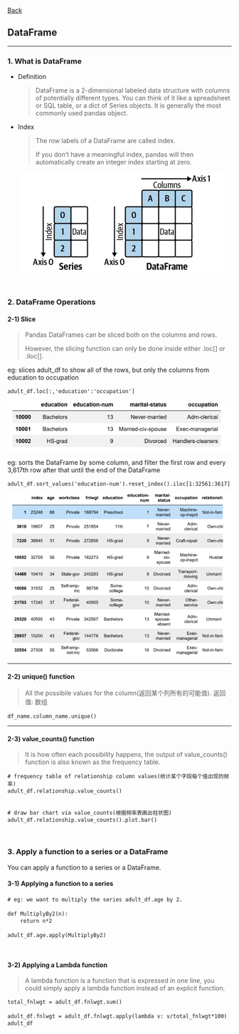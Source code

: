 [Back](README.md)

## DataFrame

<hr>

### 1. What is DataFrame

- Definition

    > DataFrame is a 2-dimensional labeled data structure with columns of potentially different types. You can think of it like a spreadsheet or SQL table, or a dict of Series objects. It is generally the most commonly used pandas object.

- Index

    > The row labels of a DataFrame are called index.
    >
    > If you don’t have a meaningful index, pandas will then automatically create an integer index starting at zero.

    ![df index](https://raw.githubusercontent.com/Elliot518/mcp-oss-repo/main/data_science/pandas/df_index.png)

&nbsp;

### 2. DataFrame Operations

#### 2-1) Slice

>Pandas DataFrames can be sliced both on the columns and rows.
>
>However, the slicing function can only be done inside either .loc[] or .iloc[].

eg: slices adult_df to show all of the rows, but only the columns from education to occupation
```
adult_df.loc[:,'education':'occupation']
```

![dataframe slice by column names](https://raw.githubusercontent.com/Elliot518/mcp-oss-repo/main/data_science/pandas/df_slice_loc.png)

eg: sorts the DataFrame by some column, and filter the first row and every 3,617th row after that until the end of the DataFrame

```
adult_df.sort_values('education-num').reset_index().iloc[1:32561:3617]
```

![dataframe slice by column indexes](https://github.com/Elliot518/mcp-oss-repo/blob/main/data_science/pandas/df_slice_iloc.png?raw=true)

<hr>

#### 2-2) unique() function

>All the possibile values for the column(返回某个列所有的可能值).
>返回值: 数组
```
df_name.column_name.unique()
```
<hr>

#### 2-3) value_counts() function

>It is how often each possibility happens, the output of value_counts() function is also known as the frequency table.

```
# frequency table of relationship column values(统计某个字段每个值出现的频率)
adult_df.relationship.value_counts()


# draw bar chart via value_counts(根据频率表画出柱状图)
adult_df.relationship.value_counts().plot.bar()
```

&nbsp;

### 3. Apply a function to a series or a DataFrame

You can apply a function to a series or a DataFrame.

#### 3-1) Applying a function to a series
```
# eg: we want to multiply the series adult_df.age by 2.

def MultiplyBy2(n):
    return n*2

adult_df.age.apply(MultiplyBy2)
```

&nbsp;

#### 3-2) Applying a Lambda function

>A lambda function is a function that is expressed in one line, you could simply apply a lambda function instead of an explicit function.

```
total_fnlwgt = adult_df.fnlwgt.sum()

adult_df.fnlwgt = adult_df.fnlwgt.apply(lambda v: v/total_fnlwgt*100)
adult_df
```
